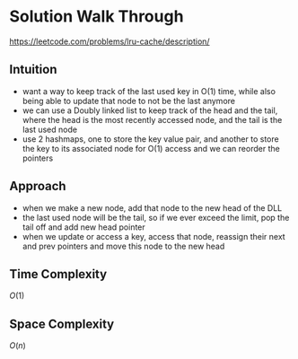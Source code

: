 # Solution Walk Through
https://leetcode.com/problems/lru-cache/description/

## Intuition
- want a way to keep track of the last used key in O(1) time, while also being able to update that node to not be the last anymore
- we can use a Doubly linked list to keep track of the head and the tail, where the head is the most recently accessed node, and the tail is the last used node
- use 2 hashmaps, one to store the key value pair, and another to store the key to its associated node for O(1) access and we can reorder the pointers

## Approach
- when we make a new node, add that node to the new head of the DLL
- the last used node will be the tail, so if we ever exceed the limit, pop the tail off and add new head pointer
- when we update or access a key, access that node, reassign their next and prev pointers and move this node to the new head

## Time Complexity
$O(1)$

## Space Complexity
$O(n)$



